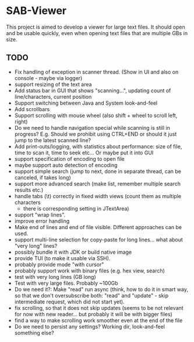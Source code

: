 # SAB-Viewer #

This project is aimed to develop a viewer for large text files.
It should open and be usable quickly, even when opening text files that are multiple GBs in size.

## TODO ##
* Fix handling of exception in scanner thread. (Show in UI and also on console - maybe via logger)
* support resizing of the text area
* Add status bar in GUI that shows "scanning...", updating count of line/characters, current position
* Support switching between Java and System look-and-feel
* Add scrollbars
* Support scrolling with mouse wheel (also shift + wheel to scroll left, right)
* Do we need to handle navigation special while scanning is still in progress? 
  E.g. Should we prohibit using CTRL+END or should it just jump to the latest scanned line?
* Add print-outs/logging, with statistics about performance: size of file, time to scan it, time to seek etc... Or maybe put it into GUI
* support specification of encoding to open file
* maybe support auto detection of encoding
* support simple search (jump to next, done in separate thread, can be canceled, if takes long)
* support more advanced search (make list, remember multiple search results etc.)
* handle tabs (\t) correctly in fixed width views (count them as multiple characters 
  - there is corresponding setting in JTextArea)
* support "wrap lines".
* improve error handling
* Make end of lines and end of file visible. Different approaches can be used.
* support multi-line selection for copy-paste for long lines... what about "very long" lines?
* possibly bundle it with JDK or build native image
* provide TUI (to make it usable via SSH).
* probably provide mode "with cursor"
* probably support work with binary files (e.g. hex view, search)
* test with very long lines (GB long)
* Test with very large files. Probably ~100Gb
* Do we need it?: Make "read" run async (think, how to do it in smart way, so that we don't oversubscribe both:
  "read" and "update" - skip intermediate request, which did not start yet).
* fix scrolling, so that it does not skip updates (seems to be not relevant
  for now with new reader... but probably it will be with bigger files)
* find a way to make scrolling work smoother even at the end of the file
* Do we need to persist any settings? Working dir, look-and-feel something else?
